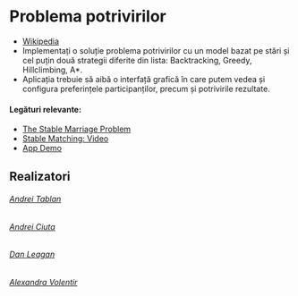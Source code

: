 # Problema potrivirilor
- [Wikipedia](https://en.wikipedia.org/wiki/Stable_marriage_problem  "Wikipedia")
- Implementați o soluție problema potrivirilor cu un model bazat pe stări și cel puțin două strategii diferite din lista: Backtracking, Greedy, Hillclimbing, A*.
- Aplicația trebuie să aibă o interfață grafică în care putem vedea și configura preferințele participanților, precum și potrivirile rezultate.
#### Legături relevante:
- [The Stable Marriage Problem](https://community.wvu.edu/~krsubramani/courses/fa01/random/lecnotes/lecture5.pdf "The Stable Marriage Problem")
- [Stable Matching: Video](https://www.youtube.com/watch?v=RE5PmdGNgj0 "Stable Matching: Video")
- [App Demo](https://youtu.be/iXtSYavHh7U)
## Realizatori
###### [Andrei Tablan](https://github.com/andreitablan "Andrei Tablan")
###### [Andrei Ciuta](https://github.com/ciuta)
###### [Dan Leagan](https://github.com/leagan-dan)
###### [Alexandra Volentir](https://github.com/AlexandraVolentir)
